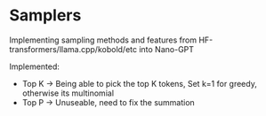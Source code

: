 # Samplers

Implementing sampling methods and features from HF-transformers/llama.cpp/kobold/etc into Nano-GPT

Implemented:
 - Top K -> Being able to pick the top K tokens, Set k=1 for greedy, otherwise its multinomial
 - Top P -> Unuseable, need to fix the summation

